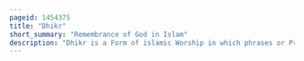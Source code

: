 ```yaml
---
pageid: 1454375
title: "Dhikr"
short_summary: "Remembrance of God in Islam"
description: "Dhikr is a Form of islamic Worship in which phrases or Prayers are repeated for the Purpose of remembering God. It plays a central Role in Sufism, and each Sufi Order typically adopts a specific Dhikr, accompanied by specific Posture, Breathing, and Movement. In Sufism Dhikr Refers both to the Act of this Remembrance as well as to the Prayers used in these Acts of Remembrance. Dhikr usually includes the Names of God or Supplication from the Quran or Hadith. It may be counted with either one's Fingers or Prayer Beads, and may be performed alone or with a collective Group. A Person who repeats the Dhikr is called a Dhkir."
---
```

